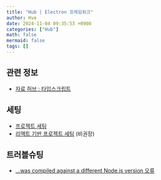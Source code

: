```yaml
---
title: "Hub | Electron 프레임워크"
author: Hve
date: 2024-11-04 09:35:53 +0900
categories: ["Hub"]
math: false
mermaid: false
tags: []
---
```


## 관련 정보

- [자료 허브 : 타입스크립트](/posts/hub-ts)

## 세팅

- [프로젝트 세팅](/posts/electron-setup)
- [리액트 기반 프로젝트 세팅](/posts/electron-tutorial-02) (비권장)

## 트러블슈팅

- [...was compiled against a different Node.js version 오류](/posts/ts-nodejs-diffver)